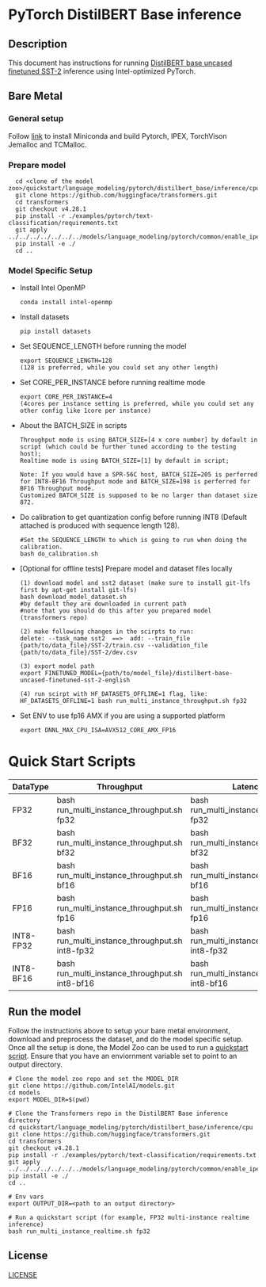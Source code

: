 <!--- 0. Title -->
# PyTorch DistilBERT Base inference

<!-- 10. Description -->
## Description

This document has instructions for running [DistilBERT base uncased finetuned SST-2](https://huggingface.co/distilbert-base-uncased-finetuned-sst-2-english) inference using Intel-optimized PyTorch.

## Bare Metal
### General setup

Follow [link](/docs/general/pytorch/BareMetalSetup.md) to install Miniconda and build Pytorch, IPEX, TorchVison Jemalloc and TCMalloc.

### Prepare model
```
  cd <clone of the model zoo>/quickstart/language_modeling/pytorch/distilbert_base/inference/cpu
  git clone https://github.com/huggingface/transformers.git
  cd transformers
  git checkout v4.28.1
  pip install -r ./examples/pytorch/text-classification/requirements.txt
  git apply ../../../../../../../models/language_modeling/pytorch/common/enable_ipex_for_transformers.diff
  pip install -e ./
  cd ..
 ```
### Model Specific Setup

* Install Intel OpenMP
  ```
  conda install intel-openmp
  ```

* Install datasets
  ```
  pip install datasets
  ```

* Set SEQUENCE_LENGTH before running the model
  ```
  export SEQUENCE_LENGTH=128 
  (128 is preferred, while you could set any other length)
  ```

* Set CORE_PER_INSTANCE before running realtime mode
  ```
  export CORE_PER_INSTANCE=4
  (4cores per instance setting is preferred, while you could set any other config like 1core per instance)
  ```

* About the BATCH_SIZE in scripts
  ```
  Throughput mode is using BATCH_SIZE=[4 x core number] by default in script (which could be further tuned according to the testing host); 
  Realtime mode is using BATCH_SIZE=[1] by default in script; 
  
  Note: If you would have a SPR-56C host, BATCH_SIZE=205 is perferred for INT8-BF16 Throughput mode and BATCH_SIZE=198 is perferred for BF16 Throughput mode.
  Customized BATCH_SIZE is supposed to be no larger than dataset size 872.
  ```

* Do calibration to get quantization config before running INT8 (Default attached is produced with sequence length 128).
  ```
  #Set the SEQUENCE_LENGTH to which is going to run when doing the calibration.
  bash do_calibration.sh
  ```
* [Optional for offline tests] Prepare model and dataset files locally
  ```
  (1) download model and sst2 dataset (make sure to install git-lfs first by apt-get install git-lfs)
  bash download_model_dataset.sh
  #by default they are downloaded in current path
  #note that you should do this after you prepared model (transformers repo)

  (2) make following changes in the scirpts to run:
  delete: --task_name sst2  ==>  add: --train_file {path/to/data_file}/SST-2/train.csv --validation_file {path/to/data_file}/SST-2/dev.csv 
  
  (3) export model path
  export FINETUNED_MODEL={path/to/model_file}/distilbert-base-uncased-finetuned-sst-2-english
  
  (4) run scirpt with HF_DATASETS_OFFLINE=1 flag, like:
  HF_DATASETS_OFFLINE=1 bash run_multi_instance_throughput.sh fp32
  
  ```
* Set ENV to use fp16 AMX if you are using a supported platform
  ```
  export DNNL_MAX_CPU_ISA=AVX512_CORE_AMX_FP16
  ```

# Quick Start Scripts

|  DataType   | Throughput  |  Latency    |   Accuracy  |
| ----------- | ----------- | ----------- | ----------- |
| FP32        | bash run_multi_instance_throughput.sh fp32 | bash run_multi_instance_realtime.sh fp32 | bash run_accuracy.sh fp32 |
| BF32        | bash run_multi_instance_throughput.sh bf32 | bash run_multi_instance_realtime.sh bf32 | bash run_accuracy.sh bf32 |
| BF16        | bash run_multi_instance_throughput.sh bf16 | bash run_multi_instance_realtime.sh bf16 | bash run_accuracy.sh bf16 |
| FP16        | bash run_multi_instance_throughput.sh fp16 | bash run_multi_instance_realtime.sh fp16 | bash run_accuracy.sh fp16 |
| INT8-FP32        | bash run_multi_instance_throughput.sh int8-fp32 | bash run_multi_instance_realtime.sh int8-fp32 | bash run_accuracy.sh int8-fp32 |
| INT8-BF16       | bash run_multi_instance_throughput.sh int8-bf16 | bash run_multi_instance_realtime.sh int8-bf16 | bash run_accuracy.sh int8-bf16 |

## Run the model

Follow the instructions above to setup your bare metal environment, download and
preprocess the dataset, and do the model specific setup. Once all the setup is done,
the Model Zoo can be used to run a [quickstart script](#quick-start-scripts).
Ensure that you have an enviornment variable set to point to an output directory.

```
# Clone the model zoo repo and set the MODEL_DIR
git clone https://github.com/IntelAI/models.git
cd models
export MODEL_DIR=$(pwd)

# Clone the Transformers repo in the DistilBERT Base inference directory
cd quickstart/language_modeling/pytorch/distilbert_base/inference/cpu
git clone https://github.com/huggingface/transformers.git
cd transformers
git checkout v4.28.1
pip install -r ./examples/pytorch/text-classification/requirements.txt
git apply ../../../../../../../models/language_modeling/pytorch/common/enable_ipex_for_transformers.diff
pip install -e ./
cd ..

# Env vars
export OUTPUT_DIR=<path to an output directory>

# Run a quickstart script (for example, FP32 multi-instance realtime inference)
bash run_multi_instance_realtime.sh fp32
```

<!--- 80. License -->
## License
[LICENSE](https://github.com/IntelAI/models/blob/master/LICENSE)

